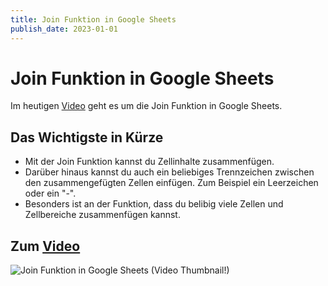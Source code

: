 ```yaml
---
title: Join Funktion in Google Sheets
publish_date: 2023-01-01
---
```


# Join Funktion in Google Sheets

Im heutigen [Video](https://youtu.be/wH3maDoAPrQ) geht es um die Join Funktion in Google Sheets. 

## Das Wichtigste in Kürze

- Mit der Join Funktion kannst du Zellinhalte zusammenfügen.
- Darüber hinaus kannst du auch ein beliebiges Trennzeichen zwischen den zusammengefügten Zellen einfügen. Zum Beispiel ein Leerzeichen oder ein "-".
- Besonders ist an der Funktion, dass du belibig viele Zellen und Zellbereiche zusammenfügen kannst.

## Zum [Video](https://youtu.be/wH3maDoAPrQ)

![Join Funktion in Google Sheets (Video Thumbnail!)](../thumbnails/Fertig414.jpg "Join Funktion in Google Sheets (Video Thumbnail!)")